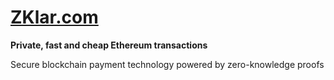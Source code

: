# [ZKlar.com](https://zklar.com)

**Private, fast and cheap Ethereum transactions**

Secure blockchain payment technology powered by zero-knowledge proofs
